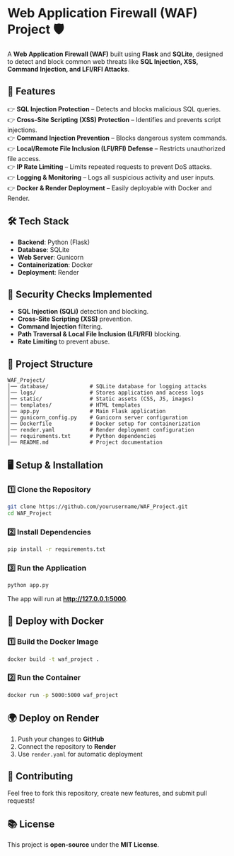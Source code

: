 # **Web Application Firewall (WAF) Project** 🛡️  

A **Web Application Firewall (WAF)** built using **Flask** and **SQLite**, designed to detect and block common web threats like **SQL Injection, XSS, Command Injection, and LFI/RFI Attacks**.  

## **🚀 Features**  
👉 **SQL Injection Protection** – Detects and blocks malicious SQL queries.  
👉 **Cross-Site Scripting (XSS) Protection** – Identifies and prevents script injections.  
👉 **Command Injection Prevention** – Blocks dangerous system commands.  
👉 **Local/Remote File Inclusion (LFI/RFI) Defense** – Restricts unauthorized file access.  
👉 **IP Rate Limiting** – Limits repeated requests to prevent DoS attacks.  
👉 **Logging & Monitoring** – Logs all suspicious activity and user inputs.  
👉 **Docker & Render Deployment** – Easily deployable with Docker and Render.  

## **🛠️ Tech Stack**  
- **Backend**: Python (Flask)  
- **Database**: SQLite  
- **Web Server**: Gunicorn  
- **Containerization**: Docker  
- **Deployment**: Render  

## **💂️ Security Checks Implemented**  
- **SQL Injection (SQLi)** detection and blocking.  
- **Cross-Site Scripting (XSS)** prevention.  
- **Command Injection** filtering.  
- **Path Traversal & Local File Inclusion (LFI/RFI)** blocking.  
- **Rate Limiting** to prevent abuse.  

## **📂 Project Structure**  
```
WAF_Project/
│── database/             # SQLite database for logging attacks
│── logs/                 # Stores application and access logs
│── static/               # Static assets (CSS, JS, images)
│── templates/            # HTML templates
│── app.py                # Main Flask application
│── gunicorn_config.py    # Gunicorn server configuration
│── Dockerfile            # Docker setup for containerization
│── render.yaml           # Render deployment configuration
│── requirements.txt      # Python dependencies
│── README.md             # Project documentation
```

## **🖥️ Setup & Installation**  
### **1️⃣ Clone the Repository**  
```sh
git clone https://github.com/yourusername/WAF_Project.git
cd WAF_Project
```

### **2️⃣ Install Dependencies**  
```sh
pip install -r requirements.txt
```

### **3️⃣ Run the Application**  
```sh
python app.py
```
The app will run at **http://127.0.0.1:5000**.

## **🐳 Deploy with Docker**  
### **1️⃣ Build the Docker Image**  
```sh
docker build -t waf_project .
```

### **2️⃣ Run the Container**  
```sh
docker run -p 5000:5000 waf_project
```

## **🌍 Deploy on Render**  
1. Push your changes to **GitHub**  
2. Connect the repository to **Render**  
3. Use `render.yaml` for automatic deployment  

## **🐝 Contributing**  
Feel free to fork this repository, create new features, and submit pull requests!  

## **📚 License**  
This project is **open-source** under the **MIT License**.  

